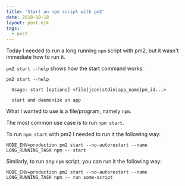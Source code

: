 ```yaml
---
title: 'Start an npm script with pm2'
date: 2018-10-18
layout: post.njk
tags:
  - post
---
```


Today I needed to run a long running `npm` script with pm2, but it wasn't immediate how to run it.

`pm2 start --help` shows how the start command works:

```
pm2 start --help

  Usage: start [options] <file|json|stdin|app_name|pm_id...>

  start and daemonize an app
```

What I wanted to use is a file/program, namely `npm`.

The most common use case is to run `npm start`.

To run `npm start` with pm2 I needed to run it the following way:

```
NODE_ENV=production pm2 start --no-autorestart --name LONG_RUNNING_TASK npm -- start
```

Similarly, to run any `npm` script, you can run it the following way:

```
NODE_ENV=production pm2 start --no-autorestart --name LONG_RUNNING_TASK npm -- run some-script
```
